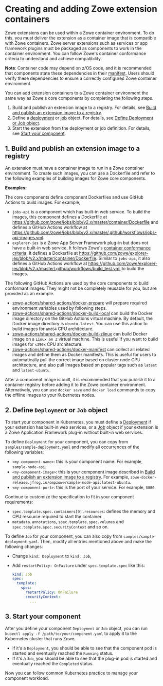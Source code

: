 # Creating and adding Zowe extension containers

Zowe extensions can be used within a Zowe container environment. To do this, you must deliver the extension as a container image that is compatible with Zowe containers. Zowe server extensions such as services or app framework plugins must be packaged as components to work in the container environment. You can follow Zowe's container conformance criteria to understand and achieve compatibility.

**Note**: Container code may depend on z/OS code, and it is recommended that components state these dependencies in their [manifest](https://docs.zowe.org/stable/appendix/server-component-manifest). Users should verify these dependencies to ensure a correctly configured Zowe container environment. 

You can add extension containers to a Zowe container environment the same way as Zowe's core components by completing the following steps. 

1. Build and publish an extension image to a registry. For details, see [Build and publish an extension image to a registry](#1-build-and-publish-an-extension-image-to-a-registry). 
2. Define a [deployment](https://kubernetes.io/docs/concepts/workloads/controllers/deployment/) or [job](https://kubernetes.io/docs/concepts/workloads/controllers/job/) object. For details, see [Define Deployment or Job object](#2-define-deployment-or-job-object).
3. Start the extension from the deployment or job definition. For details, see [Start your component](#3-start-your-component).

## 1. Build and publish an extension image to a registry

An extension must have a container image to run in a Zowe container environment. To create such images, you can use a Dockerfile and refer to the following examples of building images for Zowe core components. 

**Examples:**

The core components define component Dockerfiles and use GitHub Actions to build images. For example,

- `jobs-api` is a component which has built-in web service. To build the images, this component defines a Dockerfile at <https://github.com/zowe/jobs/blob/v2.x/master/container/Dockerfile> and defines a GitHub Actions workflow at <https://github.com/zowe/jobs/blob/v2.x/master/.github/workflows/jobs-api-images.yml>.
- `explorer-jes` is a Zowe App Server Framework plug-in but does not have a built-in web service. It follows Zowe's [container conformance criteria](https://github.com/zowe/zowe-install-packaging/blob/v2.x/staging/containers/conformance.md). It defines a Dockerfile at <https://github.com/zowe/explorer-jes/blob/v2.x/master/container/Dockerfile>. Similar to `jobs-api`, it also defines a GitHub Actions workflow at <https://github.com/zowe/explorer-jes/blob/v2.x/master/.github/workflows/build_test.yml> to build the images.

The following GitHub Actions are used by the core components to build conformant images. They might not be completely reusable for you, but are provided as an example.

- [zowe-actions/shared-actions/docker-prepare](https://github.com/zowe-actions/shared-actions/blob/main/docker-prepare/action.yml) will prepare required environment variables used by following steps.
- [zowe-actions/shared-actions/docker-build-local](https://github.com/zowe-actions/shared-actions/blob/main/docker-build-local/action.yml) can build the Docker image directory on the GitHub Actions virtual machine. By default, the Docker image directory is `ubuntu-latest`. You can use this action to build images for `amd64` CPU architecture.
- [zowe-actions/shared-actions/docker-build-zlinux](https://github.com/zowe-actions/shared-actions/blob/main/docker-build-zlinux/action.yml) can build Docker image on a `Linux on Z` virtual machine. This is useful if you want to build images for `s390x` CPU architecture.
- [zowe-actions/shared-actions/docker-manifest](https://github.com/zowe-actions/shared-actions/blob/main/docker-manifest/action.yml) can collect all related images and define them as Docker manifests. This is useful for users to automatically pull the correct image based on cluster node CPU architecture, and also pull images based on popular tags such as `latest` and `latest-ubuntu`.

After a component image is built, it is recommended that you publish it to a container registry before adding it to the Zowe container environment. Alternatively, you can use `docker save` and `docker load` commands to copy the offline images to your Kubernetes nodes.

## 2. Define `Deployment` or `Job` object

To start your component in Kubernetes, you must define a [Deployment](https://kubernetes.io/docs/concepts/workloads/controllers/deployment/) if your extension has built-in web services, or a [Job](https://kubernetes.io/docs/concepts/workloads/controllers/job/) object if your extension is a Zowe Application Framework plug-in without built-in web services. 

To define `Deployment` for your component, you can copy from `samples/sample-deployment.yaml` and modify all occurrences of the following variables:

- `<my-component-name>`: this is your component name. For example, `sample-node-api`.
- `<my-component-image>`: this is your component image described in [Build and publish an extension image to a registry](#build-and-publish-an-extension-image-to-a-registry). For example, `zowe-docker-release.jfrog.io/ompzowe/sample-node-api:latest-ubuntu`.
- `<my-component-port>`: this is the port of your service. For example, `8080`.

Continue to customize the specification to fit in your component requirements:

- `spec.template.spec.containers[0].resources`: defines the memory and CPU resource required to start the container.
- `metadata.annotations`, `spec.template.spec.volumes` and `spec.template.spec.securityContext` and so on.

To define `Job` for your component, you can also copy from `samples/sample-deployment.yaml`. Then, modify all entries mentioned above and make the following changes:

- Change `kind: Deployment` to `kind: Job`,
- Add `restartPolicy: OnFailure` under `spec.template.spec` like this:

  ```yaml
  kind: Job
  spec:
    template:
      spec:
        restartPolicy: OnFailure
        securityContext:
          ...
  ``` 

## 3. Start your component

After you define your component `Deployment` or `Job` object, you can run `kubectl apply -f /path/to/your/component.yaml` to apply it to the Kubernetes cluster that runs Zowe. 

- If it's a `Deployment`, you should be able to see that the component pod is started and eventually reached the `Running` status. 
- If it's a `Job`, you should be able to see that the plug-in pod is started and eventually reached the `Completed` status.

Now you can follow common Kubernetes practice to manage your component workload.

